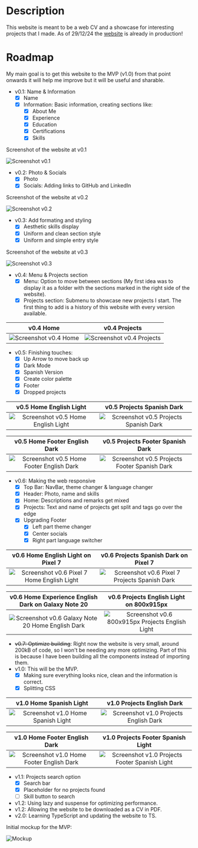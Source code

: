 # Description
This website is meant to be a web CV and a showcase for interesting projects that I made. As of 29/12/24 the [website](https://isimatosbe.es/) is already in production!

# Roadmap
My main goal is to get this website to the MVP (v1.0) from that point onwards it will help me improve but it will be useful and sharable.

- v0.1: Name & Information
    - [x] Name
    - [x] Information: Basic information, creating sections like:
        - [x] About Me
        - [x] Experience
        - [x] Education
        - [x] Certifications
        - [x] Skills

Screenshot of the website at v0.1 

![Screenshot v0.1](/src/imgs/history/v0.1.png)
- v0.2: Photo & Socials
    - [x] Photo
    - [x] Socials: Adding links to GitHub and LinkedIn

Screenshot of the website at v0.2 

![Screenshot v0.2](/src/imgs/history/v0.2.png)
- v0.3: Add formating and styling
    - [x] Aesthetic skills display
    - [x] Uniform and clean section style
    - [x] Uniform and simple entry style

Screenshot of the website at v0.3 

![Screenshot v0.3](/src/imgs/history/v0.3.png)
- v0.4: Menu & Projects section
    - [x] Menu: Option to move between sections (My first idea was to display it as a folder with the sections marked in the right side of the website).
    - [x] Projects section: Submenu to showcase new projects I start. The first thing to add is a history of this website with every version available.

v0.4 Home | v0.4 Projects
:-------------------------:|:-------------------------:
![Screenshot v0.4 Home](/src/imgs/history/v0.4%20-%20Home.png) | ![Screenshot v0.4 Projects](/src/imgs/history/v0.4%20-%20Projects.png)

- v0.5: Finishing touches:
    - [x] Up Arrow to move back up
    - [x] Dark Mode
    - [x] Spanish Version
    - [x] Create color palette
    - [x] Footer
    - [x] Dropped projects

v0.5 Home English Light | v0.5 Projects Spanish Dark
:-------------------------:|:-------------------------:
![Screenshot v0.5 Home English Light](/src/imgs/history/v0.5%20-%20Home%20-%20Eng%20-%20Light.png) | ![Screenshot v0.5 Projects Spanish Dark](/src/imgs/history/v0.5%20-%20Projects%20-%20Spa%20-%20Dark.png)

v0.5 Home Footer English Dark | v0.5 Projects Footer Spanish Dark
:-------------------------:|:-------------------------:
![Screenshot v0.5 Home Footer English Dark](/src/imgs/history/v0.5%20-%20Footer%20-%20Eng%20-%20Dark.png) | ![Screenshot v0.5 Projects Footer Spanish Dark](/src/imgs/history/v0.5%20-%20Footer%20-%20Spa%20-%20Light.png)

- v0.6: Making the web responsive
    - [x] Top Bar: NavBar, theme changer & language changer
    - [x] Header: Photo, name and skills
    - [x] Home: Descriptions and remarks get mixed
    - [x] Projects: Text and name of projects get split and tags go over the edge
    - [x] Upgrading Footer
        - [x] Left part theme changer
        - [x] Center socials
        - [x] Right part language switcher

v0.6 Home English Light on Pixel 7 | v0.6 Projects Spanish Dark on Pixel 7
:-------------------------:|:-------------------------:
![Screenshot v0.6 Pixel 7 Home English Light](/src/imgs/history/v0.6%20-%20Pixel%207%20-%20Home%20-%20Eng%20-%20Light.jpg) | ![Screenshot v0.6 Pixel 7 Projects Spanish Dark](/src/imgs/history/v0.6%20-%20Pixel%207%20-%20Projects%20-%20Spa%20-%20Dark.jpg)

v0.6 Home Experience English Dark on Galaxy Note 20 | v0.6 Projects English Light on 800x915px
:-------------------------:|:-------------------------:
![Screenshot v0.6 Galaxy Note 20 Home English Dark](/src/imgs/history/v0.6%20-%20Galaxy%20Note%2020%20-%20Home%20-%20Eng%20-%20Dark.png) | ![Screenshot v0.6 800x915px Projects English Light](/src/imgs/history/v0.6%20-%20800x915px%20-%20Projects%20-%20Eng%20-%20Light.png)

- ~~v0.7: Optimize building~~: Right now the website is very small, around 200kB of code, so I won't be needing any more optimizing. Part of this is because I have been building all the components instead of importing them. 
- v1.0: This will be the MVP.
    - [x] Making sure everything looks nice, clean and the information is correct.
    - [x] Splitting CSS

v1.0 Home Spanish Light | v1.0 Projects English Dark
:-------------------------:|:-------------------------:
![Screenshot v1.0 Home Spanish Light](/src/imgs/history/v1.0%20-%20Home%20-%20Spa%20-%20Light.png) | ![Screenshot v1.0 Projects English Dark](/src/imgs/history/v1.0%20-%20Projects%20-%20Eng%20-%20Dark.png)

v1.0 Home Footer English Dark | v1.0 Projects Footer Spanish Light
:-------------------------:|:-------------------------:
![Screenshot v1.0 Home Footer English Dark](/src/imgs/history/v1.0%20-%20Home%20Footer%20-%20Eng%20-%20Dark.png) | ![Screenshot v1.0 Projects Footer Spanish Light](/src/imgs/history/v1.0%20-%20Projects%20Footer%20-%20Spa%20-%20Light.png)

- v1.1: Projects search option
    - [x] Search bar
    - [x] Placeholder for no projects found 
    - [ ] Skill button to search
- v1.2: Using lazy and suspense for optimizing performance.
- v1.2: Allowing the website to be downloaded as a CV in PDF.
- v2.0: Learning TypeScript and updating the website to TS.

Initial mockup for the MVP:

![Mockup](/src/imgs/history/Initial-Mockup.png)